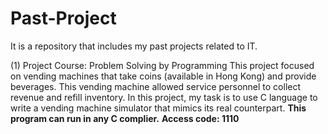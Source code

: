 # Past-Project
It is a repository that includes my past projects related to IT.

(1) Project
Course: Problem Solving by Programming
This project focused on vending machines that take coins (available in Hong Kong) and provide beverages. This vending machine allowed service personnel to collect revenue and refill inventory. In this project, my task is to use C language to write a vending machine simulator that mimics its real counterpart.
**This program can run in any C complier.**
**Access code: 1110**


